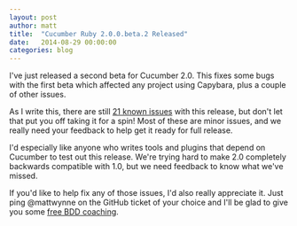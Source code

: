 ```yaml
---
layout: post
author: matt
title:  "Cucumber Ruby 2.0.0.beta.2 Released"
date:   2014-08-29 00:00:00
categories: blog
---
```

I've just released a second beta for Cucumber 2.0. This fixes some bugs with the first beta which affected any project using Capybara, plus a couple of other issues.

As I write this, there are still [21 known issues](https://github.com/cucumber/cucumber/issues?q=is%3Aopen+is%3Aissue+milestone%3A2.0) with this release, but don't let that put you off taking it for a spin! Most of these are minor issues, and we really need your feedback to help get it ready for full release.

I'd especially like anyone who writes tools and plugins that depend on Cucumber to test out this release. We're trying hard to make 2.0 completely backwards compatible with 1.0, but we need feedback to know what we've missed.

If you'd like to help fix any of those issues, I'd also really appreciate it. Just ping @mattwynne on the GitHub ticket of your choice and I'll be glad to give you some [free BDD coaching](http://blog.mattwynne.net/2012/03/31/free-bdd-coaching/).
